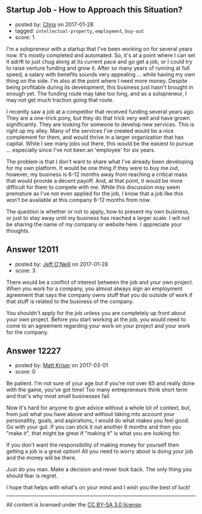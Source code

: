 ## Startup Job - How to Approach this Situation?

- posted by: [Chris](https://stackexchange.com/users/6000549/chris) on 2017-01-28
- tagged: `intellectual-property`, `employment`, `buy-out`
- score: 1

<p>I'm a solopreneur with a startup that I've been working on for several years now.  It's mostly completed and automated. So, it's at a point where I can set it adrift to just chug along at its current pace and go get a job, or I could try to raise venture funding and grow it. After so many years of running at full speed, a salary with benefits sounds very appealing ... while having my own thing on the side.  I'm also at the point where I need more money. Despite being profitable during its development, this business just hasn't brought in enough yet.  The funding route may take too long, and as a solopreneur, I may not get much traction going that route.</p>

<p>I recently saw a job at a competitor that received funding several years ago.  They are a one-trick pony, but they do that trick very well and have grown significantly.  They are looking for someone to develop new services.  This is right up my alley.  Many of the services I've created would be a nice complement for them, and would thrive in a larger organization that has capital. While I see many jobs out there, this would be the easiest to pursue ...  especially since I've not been an 'employee' for six years.  </p>

<p>The  problem is that I don't want to share what I've already been developing for my own platform.  It would be one thing if they were to buy me out, however, my business is 6-12 months away from reaching a critical mass that would provide a decent payoff.  And, at that point, it would be more difficult for them to compete with me.  While this discussion may seem premature as I've not even applied for the job, I know that a job like this won't be available at this company 6-12 months from now. </p>

<p>The question is whether or not to apply, how to present my own business, or just to stay away until my business has reached a larger scale.  I will not be sharing the name of my company or website here.  I appreciate your thoughts.</p>



## Answer 12011

- posted by: [Jeff O'Neill](https://stackexchange.com/users/46273/jeff-o-neill) on 2017-01-28
- score: 3

<p>There would be a conflict of interest between the job and your own project.  When you work for a company, you almost always sign an employment agreement that says the company owns stuff that you do outside of work if that stuff is related to the business of the company.</p>

<p>You shouldn't apply for the job unless you are completely up front about your own project.  Before you start working at the job, you would need to come to an agreement regarding your work on your project and your work for the company.</p>



## Answer 12227

- posted by: [Matt Kriser](https://stackexchange.com/users/9975033/matt-kriser) on 2017-03-01
- score: 0

<p>Be patient. I'm not sure of your age but if you're not over 65 and really done with the game, you've got time! Too many entrepreneurs think short term and that's why most small businesses fail. </p>

<p>Now it's hard for anyone to give advice without a whole lot of context, but, from just what you have above and without taking into account your personallity, goals, and aspirations, I would do what makes you feel good. Go with your gut. If you can stick it out another 6 months and then you "make it", that might be great if "making it" is what you are looking for.</p>

<p>If you don't want the responsibility of making money for yourself then getting a job is a great option! All you need to worry about is doing your job and the money will be there. </p>

<p>Just do you man. Make a decision and never look back. The only thing you should fear is regret. </p>

<p>I hope that helps with what's on your mind and I wish you the best of luck!</p>




---

All content is licensed under the [CC BY-SA 3.0 license](https://creativecommons.org/licenses/by-sa/3.0/).
